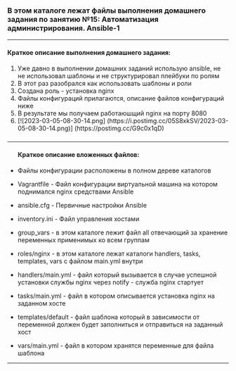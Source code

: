 <h3>В этом каталоге лежат файлы выполнения домашнего задания по занятию №15:
Автоматизация администрирования. Ansible-1</h3>
<hr>
<h4>Краткое описание выполнения домашнего задания:</h4>
<ol>
<li>Уже давно в выполнении домашних заданий использую ansible, не не использовал шаблоны и не структурировал плейбуки по ролям</li>
<li>В этот раз разобрался как использовать шаблоны и роли</li>
<li>Создана роль - установка nginx</li>
<li>Файлы конфигураций прилагаются, описание файлов конфигураций ниже</li>
<li>В результате мы получаем работаюшщий nginx на порту 8080 </li>
<li>[![2023-03-05-08-30-14.png] (https://i.postimg.cc/05S8xkSV/2023-03-05-08-30-14.png)] (https://postimg.cc/G9c0x1qD)</li>
</ol>


<h3></h3>
<hr>
<ul>
<h4>Краткое описание вложенных файлов:</h4>
<li><p>Файлы конфигурации расположены в полном дереве каталогов</p></li>
<li><p>Vagrantfile   - Файл конфигурации виртуальной машина на котором поднимался nginx средствами Ansible</p></li>
<li><p>ansible.cfg   - Первичные настройки Ansible</p></li>
<li><p>inventory.ini - Файл управления хостами</p></li>
<li><p>group_vars    - в этом каталоге лежит файл all отвечающий за хранение переменных применимых ко всем группам</p></li>
<li><p>roles/nginx   - в этом каталоге лежат каталоги handlers, tasks, templates, vars c файлом main.yml внутри<p></li>
<li><p>handlers/main.yml  - файл который вызывается в случае успешной установки службы nginx через notify - служба nginx стартует</p></li>
<li><p>tasks/main.yml     - файл в котором описывается установка nginx на заданном хосте</p></li>
<li><p>templates/default  - файл шаблона который в зависимости от переменной должен будет заполниться и отправиться на заданный хост</p></li>
<li><p>vars/main.yml      - файл в котором хранятся переменные для файла шаблона</p></li>

</ul>
<hr>
